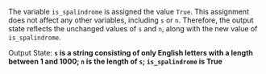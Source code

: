 The variable `is_spalindrome` is assigned the value `True`. This assignment does not affect any other variables, including `s` or `n`. Therefore, the output state reflects the unchanged values of `s` and `n`, along with the new value of `is_spalindrome`.

Output State: **`s` is a string consisting of only English letters with a length between 1 and 1000; `n` is the length of `s`; `is_spalindrome` is True**